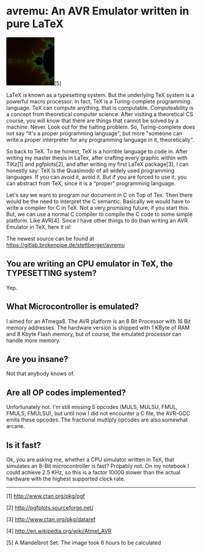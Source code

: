 avremu: An AVR Emulator written in pure LaTeX
======================================================

![A Mandelbrot Set. The image took 6 hours to be calculated](imgs/mandelbrot-128x128.png)[5]

LaTeX is known as a typesetting system. But the underlying TeX system
is a powerful macro processor. In fact, TeX is a Turing-complete
programming language. TeX can compute anything, that is
computable. Computeability is a concept from theoretical computer
science. After visiting a theoretical CS course, you will know that
there are things that cannot be solved by a machine. Never. Look out
for the halting problem. So, Turing-complete does not say "It's a
proper programming language", but more "someone can write a proper
interpreter for any programming language in it, theoretically".

So back to TeX. To be honest, TeX is a horrible language to code
in. After writing my master thesis in LaTex, after crafting every
graphic within with TiKz[1] and pgfplots[2], and after writing my
first LaTeX package[3], I can honestly say: TeX is the Quasimodo of
all widely used programming languages. If you can avoid it, avoid it.
But if you are forced to use it, you can abstract from TeX, since it
is a "proper" programming language.

Let's say we want to program our document in C on Top of Tex. Then
there would be the need to interpret the C semantic. Basically we
would have to write a compiler for C in TeX. Not a very promising
future, if you start this. But, we can use a normal C compiler to
compile the C code to some simple platform. Like AVR[4]. Since I have
other things to do than writing an AVR Emulator in TeX, here it is!

The newest source can be found at https://gitlab.brokenpipe.de/stettberger/avremu

## You are writing an CPU emulator in TeX, the TYPESETTING system? ##

Yep.

## What Microcontroller is emulated? ##

I aimed for an ATmega8. The AVR platform is an 8 Bit Processor with 16
Bit memory addresses. The hardware version is shipped with 1 KByte of
RAM and 8 Kbyte Flash memory, but of course, the emulated processor
can handle more memory.

## Are you insane? ##

Not that anybody knows of.

## Are all OP codes implemented? ##

Unfortunately not. I'm still missing 5 opcodes (MULS, MULSU, FMUL,
FMULS, FMULSU), but until now I did not encounter a C file, the
AVR-GCC emits these opcodes. The fractional multiply opcodes are also
somewhat arcane.

## Is it fast? ##

Ok, you are asking me, whether a CPU simulator written in TeX, that
simulates an 8-Bit microcontroller is fast? Propably not. On my
notebook I could achieve 2.5 KHz, so this is a factor 10000 slower
than the actual hardware with the highest supported clock rate.

-----

[1] http://www.ctan.org/pkg/pgf

[2] http://pgfplots.sourceforge.net/

[3] http://www.ctan.org/pkg/dataref

[4] http://en.wikipedia.org/wiki/Atmel_AVR

[5] A Mandelbrot Set. The image took 6 hours to be calculated

